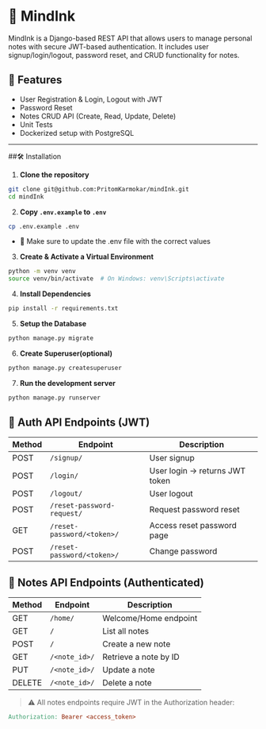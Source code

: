 # 🧠 MindInk
MindInk is a Django-based REST API that allows users to manage personal notes with secure JWT-based authentication. It includes user signup/login/logout, password reset, and CRUD functionality for notes.

## 🚀 Features

- User Registration & Login, Logout with JWT
- Password Reset
- Notes CRUD API (Create, Read, Update, Delete)
- Unit Tests
- Dockerized setup with PostgreSQL

---
##🛠️ Installation
1.  **Clone the repository**
```bash
git clone git@github.com:PritomKarmokar/mindInk.git
cd mindInk
```
2. **Copy `.env.example` to `.env`**
```bash
cp .env.example .env
```
- 📌 Make sure to update the .env file with the correct values
3. **Create & Activate a Virtual Environment**
```bash
python -m venv venv
source venv/bin/activate  # On Windows: venv\Scripts\activate
```
4.  **Install Dependencies**
```bash
pip install -r requirements.txt 
```
5. **Setup the Database**
```bash
python manage.py migrate
```
6. **Create Superuser(optional)**
```bash
python manage.py createsuperuser
```
7. **Run the development server**
```bash
python manage.py runserver
```
## 🔐 Auth API Endpoints (JWT)

| Method | Endpoint                         | Description                    |
|--------|----------------------------------|--------------------------------|
| POST   | `/signup/`                       | User signup                    |
| POST   | `/login/`                        | User login → returns JWT token |
| POST   | `/logout/`                       | User logout                    |
| POST   | `/reset-password-request/`       | Request password reset         |
| GET    | `/reset-password/<token>/`       | Access reset password page     |
| POST   | `/reset-password/<token>/`       | Change password                |


## 📝 Notes API Endpoints (Authenticated)

| Method | Endpoint         | Description              |
|--------|------------------|--------------------------|
| GET    | `/home/`         | Welcome/Home endpoint    |
| GET    | `/`              | List all notes           |
| POST   | `/`              | Create a new note        |
| GET    | `/<note_id>/`    | Retrieve a note by ID    |
| PUT    | `/<note_id>/`    | Update a note            |
| DELETE | `/<note_id>/`    | Delete a note            |

> ⚠️ All notes endpoints require JWT in the Authorization header:
```makefile
Authorization: Bearer <access_token>
```
